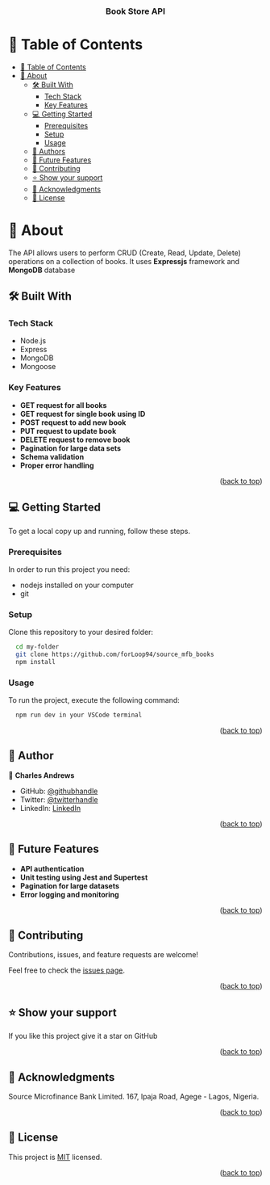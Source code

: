 <a name="readme-top"></a>

<div align="center">
  <h3><b>Book Store API</b></h3>
</div>

# 📗 Table of Contents

- [📗 Table of Contents](#-table-of-contents)
- [📖 About ](#-about-)
  - [🛠 Built With ](#-built-with-)
    - [Tech Stack ](#tech-stack-)
    - [Key Features ](#key-features-)
  - [💻 Getting Started ](#-getting-started-)
    - [Prerequisites](#prerequisites)
    - [Setup](#setup)
    - [Usage](#usage)
  - [👥 Authors ](#-authors-)
  - [🔭 Future Features ](#-future-features-)
  - [🤝 Contributing ](#-contributing-)
  - [⭐️ Show your support ](#️-show-your-support-)
  - [🙏 Acknowledgments ](#-acknowledgments-)
  - [📝 License ](#-license-)

# 📖 About <a name="about-project"></a>

The API allows users to perform CRUD (Create, Read, Update, Delete) operations on a collection of books. It uses **Expressjs** framework and **MongoDB** database

## 🛠 Built With <a name="built-with"></a>

### Tech Stack <a name="tech-stack"></a>

- Node.js
- Express
- MongoDB
- Mongoose

### Key Features <a name="key-features"></a>

- **GET request for all books**
- **GET request for single book using ID**
- **POST request to add new book**
- **PUT request to update book**
- **DELETE request to remove book**
- **Pagination for large data sets**
- **Schema validation**
- **Proper error handling**

<p align="right">(<a href="#readme-top">back to top</a>)</p>

## 💻 Getting Started <a name="getting-started"></a>

To get a local copy up and running, follow these steps.

### Prerequisites

In order to run this project you need:

- nodejs installed on your computer
- git

### Setup

Clone this repository to your desired folder:

```sh
  cd my-folder
  git clone https://github.com/forLoop94/source_mfb_books
  npm install
```

### Usage

To run the project, execute the following command:

```sh
  npm run dev in your VSCode terminal
```

<p align="right">(<a href="#readme-top">back to top</a>)</p>

## 👥 Author <a name="authors"></a>

👤 **Charles Andrews**

- GitHub: [@githubhandle](https://github.com/forLoop94)
- Twitter: [@twitterhandle](https://twitter.com/_AndrewsCharles)
- LinkedIn: [LinkedIn](https://linkedin.com/in/andrewscharles94)

<p align="right">(<a href="#readme-top">back to top</a>)</p>

## 🔭 Future Features <a name="future-features"></a>

- **API authentication**
- **Unit testing using Jest and Supertest**
- **Pagination for large datasets**
- **Error logging and monitoring**

<p align="right">(<a href="#readme-top">back to top</a>)</p>

## 🤝 Contributing <a name="contributing"></a>

Contributions, issues, and feature requests are welcome!

Feel free to check the [issues page](https://github.com/forLoop94/source_mfb_books/issues).

<p align="right">(<a href="#readme-top">back to top</a>)</p>

## ⭐️ Show your support <a name="support"></a>

If you like this project give it a star on GitHub

<p align="right">(<a href="#readme-top">back to top</a>)</p>

## 🙏 Acknowledgments <a name="acknowledgements"></a>

Source Microfinance Bank Limited.
167, Ipaja Road, Agege - Lagos, Nigeria.

<p align="right">(<a href="#readme-top">back to top</a>)</p>

## 📝 License <a name="license"></a>

This project is [MIT](./LICENSE) licensed.

<p align="right">(<a href="#readme-top">back to top</a>)</p>